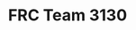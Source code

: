 ---
title: FRC Team 3130
team:
  type: FRC
  number: 3130
  name: The ERRORs
  rookie_year: 2010
  location: Woodbury, Minnesota, USA
  sponsors:
  - Tesoro Corporation
  - 3M Company
  - MoTech
  - East Ridge High School
  links:
    Website: http://www.error3130.org
    GitHub: https://github.com/team3130/
    Facebook: https://www.facebook.com/error3130
    Twitter: https://twitter.com/errors3130
    YouTube: https://www.youtube.com/error3130
    Instagram: https://www.instagram.com/errors3130
robot_code:
  2015:
  - Robot:
    - https://github.com/team3130/Kitbot-2015
    - C++
  2016:
  - Robot:
    - https://github.com/team3130/Geneva
    - C++
---